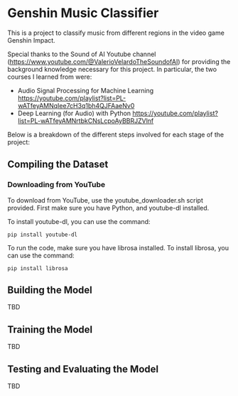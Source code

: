 # Genshin Music Classifier

This is a project to classify music from different regions in the video game
Genshin Impact.

Special thanks to the Sound of AI Youtube channel
(https://www.youtube.com/@ValerioVelardoTheSoundofAI) 
for providing the background knowledge necessary for this project. In
particular, the two courses I learned from were:

- Audio Signal Processing for Machine Learning
  https://youtube.com/playlist?list=PL-wATfeyAMNqIee7cH3q1bh4QJFAaeNv0
- Deep Learning (for Audio) with Python
  https://youtube.com/playlist?list=PL-wATfeyAMNrtbkCNsLcpoAyBBRJZVlnf

Below is a breakdown of the different steps involved for each stage of the
project:

## Compiling the Dataset

### Downloading from YouTube
To download from YouTube, use the youtube_downloader.sh script provided. First
make sure you have Python, and youtube-dl installed.

To install youtube-dl, you can use the command:

```
pip install youtube-dl
```

To run the code, make sure you have librosa installed. To install librosa, you
can use the command:

```
pip install librosa
```


## Building the Model
TBD

## Training the Model
TBD

## Testing and Evaluating the Model
TBD